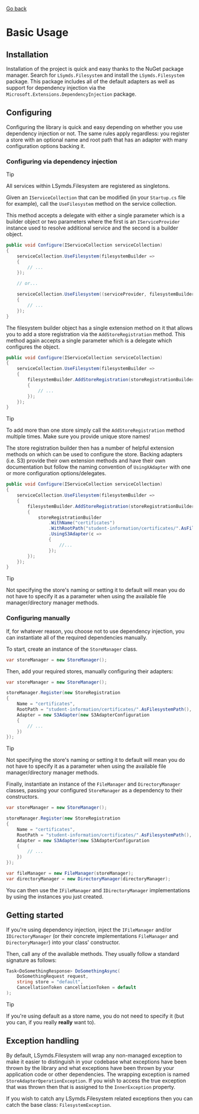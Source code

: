 [Go back](index.md)

# Basic Usage

## Installation

Installation of the project is quick and easy thanks to the NuGet package manager. Search for `LSymds.Filesystem` and
install the `LSymds.Filesystem` package. This package includes all of the default adapters as well as support for
dependency injection via the `Microsoft.Extensions.DependencyInjection` package.

## Configuring

Configuring the library is quick and easy depending on whether you use dependency injection or not. The same rules
apply regardless: you register a store with an optional name and root path that has an adapter with many configuration
options backing it.

### Configuring via dependency injection

> [!TIP]
> All services within LSymds.Filesystem are registered as singletons.

Given an `IServiceCollection` that can be modified (in your `Startup.cs` file for example), call the
`UseFilesystem` method on the service collection.

This method accepts a delegate with either a single parameter which is a builder object or two parameters where the
first is an `IServiceProvider` instance used to resolve additional service and the second is a
builder object.

```csharp
public void Configure(IServiceCollection serviceCollection)
{
    serviceCollection.UseFilesystem(filesystemBuilder =>
    {
        // ...
    });

    // or...

    serviceCollection.UseFilesystem((serviceProvider, filesystemBuilder) =>
    {
        // ...
    });
}
```

The filesystem builder object has a single extension method on it that allows you to add a store registration via the
`AddStoreRegistration` method. This method again accepts a single parameter which is a delegate which configures the
object.

```csharp
public void Configure(IServiceCollection serviceCollection)
{
    serviceCollection.UseFilesystem(filesystemBuilder =>
    {
        filesystemBuilder.AddStoreRegistration(storeRegistrationBuilder =>
        {
            // ...
        });
    });
}
```

> [!TIP]
> To add more than one store simply call the `AddStoreRegistration` method multiple times. Make sure you provide unique store names!

The store registration builder then has a number of helpful extension methods on which can be used to configure the
store. Backing adapters (i.e. S3) provide their own extension methods and have their own documentation but follow the
naming convention of `UsingXAdapter` with one or more configuration options/delegates.

```csharp
public void Configure(IServiceCollection serviceCollection)
{
    serviceCollection.UseFilesystem(filesystemBuilder =>
    {
        filesystemBuilder.AddStoreRegistration(storeRegistrationBuilder =>
        {
            storeRegistrationBuilder
                .WithName("certificates")
                .WithRootPath("student-information/certificates/".AsFilesystemPath())
                .UsingS3Adapter(c =>
                {
                    //...
                });
        });
    });
}
```

> [!TIP]
> Not specifying the store's naming or setting it to default will mean you do not have to specify it as a parameter when using the available file manager/directory manager methods.

### Configuring manually

If, for whatever reason, you choose not to use dependency injection, you can instantiate all of the required dependencies
manually.

To start, create an instance of the `StoreManager` class.

```csharp
var storeManager = new StoreManager();
```

Then, add your required stores, manually configuring their adapters:

```csharp
var storeManager = new StoreManager();

storeManager.Register(new StoreRegistration
{
    Name = "certificates",
    RootPath = "student-information/certificates/".AsFilesystemPath(),
    Adapter = new S3Adapter(new S3AdapterConfiguration
    {
        // ...
    })
});
```

> [!TIP]
> Not specifying the store's naming or setting it to default will mean you do not have to specify it as a parameter when using the available file manager/directory manager methods.

Finally, instantiate an instance of the `FileManager` and `DirectoryManager` classes, passing your configured
`StoreManager` as a dependency to their constructors.

```csharp
var storeManager = new StoreManager();

storeManager.Register(new StoreRegistration
{
    Name = "certificates",
    RootPath = "student-information/certificates/".AsFilesystemPath(),
    Adapter = new S3Adapter(new S3AdapterConfiguration
    {
        // ...
    })
});

var fileManager = new FileManager(storeManager);
var directoryManager = new DirectoryManager(directoryManager);
```

You can then use the `IFileManager` and `IDirectoryManager` implementations by using the instances you just created.

## Getting started

If you're using dependency injection, inject the `IFileManager` and/or `IDirectoryManager` (or their concrete
implementations `FileManager` and `DirectoryManager`) into your class' constructor.

Then, call any of the available methods. They usually follow a standard signature as follows:

```csharp
Task<DoSomethingResponse> DoSomethingAsync(
    DoSomethingRequest request,
    string store = "default",
    CancellationToken cancellationToken = default
);
```

> [!TIP]
> If you're using default as a store name, you do not need to specify it (but you can, if you really **really** want to).

## Exception handling

By default, LSymds.Filesystem will wrap any non-managed exception to make it easier to distinguish in your
codebase what exceptions have been thrown by the library and what exceptions have been thrown by your application code
or other dependencies. The wrapping exception is named `StoreAdapterOperationException`. If you wish to access the
true exception that was thrown then that is assigned to the `InnerException` property.

If you wish to catch any LSymds.Filesystem related exceptions then you can catch the base class:
`FilesystemException`.
